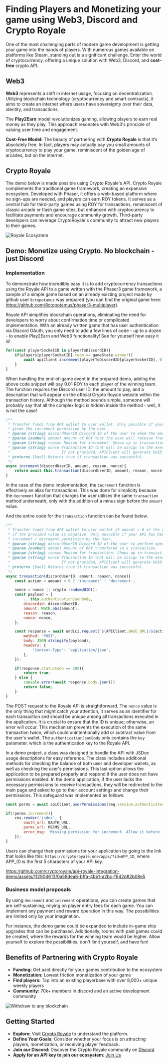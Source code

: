 # Finding Players and Monetizing your game using Web3, Discord and Crypto Royale
One of the most challenging parts of modern game development is getting your game into the hands of players. With numerous games available on platforms like Steam, standing out is a significant challenge. Enter the world of cryptocurrency, offering a unique solution with Web3, Discord, and **cost-free** crypto API.

## Web3
**Web3** represents a shift in internet usage, focusing on decentralization. Utilizing blockchain technology (cryptocurrency and smart contracts), it aims to create an internet where users have sovereignty over their data, identity, and transactions.

The **Play2Earn** model revolutionizes gaming, allowing players to earn real money as they play. This approach resonates with Web3's principle of valuing user time and engagement. 

**Cost-Free Model:** The beauty of partnering with **Crypto Royale** is that it’s absolutely free. In fact, players may actually pay you small amounts of cryptocurrency to play your game, reminiscent of the golden age of arcades, but on the internet.

## Crypto Royale

The demo below is made possible using Crypto Royale's API. Crypto Royale complements the traditional game framework, creating an expansive ecosystem. Developed with Phaser, it offers a web-based platform where no sign-ups are needed, and players can earn ROY tokens. It serves as a central hub for third-party games using ROY for transactions, reminiscent of classic arcade or flash game sites, but enhanced with cryptocurrency to facilitate payments and encourage community growth. Third-party developers can leverage CryptoRoyale's community to attract new players to their games.

![Royale Ecosystem](https://images-ext-1.discordapp.net/external/QhmzCU92bd0URRLWudhIFFzsTR37CQRCpfdd_DNWbmI/https/i.imgur.com/jmmZykj.png?format=webp&quality=lossless&width=902&height=626)

## Demo: Monetize using Crypto. No blockchain - just Discord

### Implementation

To demonstrate how incredibly easy it is to add cryptocurrency transactions using the Royale API to a game written with the Phaser3 game framework, a sample of a simple game based on an already existing project made by github user `8ctopotamus` was prepared (you can find the original game here: https://github.com/8ctopotamus/phaser3-multiplayer).

Royale API simplifies blockchain operations, eliminating the need for developers to worry about confirmation time or complicated implementation. With an already written game that has user authentication via Discord OAuth, you only need to add a few lines of code - up to a dozen - to enable Play2Earn and Web3 functionality! See for yourself how easy it is!

```JavaScript
for(const playerSocketID in playerToDiscordID){
    if(players[playerSocketID].team == gameState.winner){
        await apiClient.increment(playerToDiscordID[playerSocketID], 0.01, 'Demo App Win');
    }
}
```

When handling the end-of-game event in the prepared demo, adding the above code snippet will pay 0.01 ROY to each player of the winning team. The function requires the Discord user ID, the amount to pay, and a description that will appear on the official Crypto Royale website within the transaction history. Although the method sounds simple, someone will probably say that all the complex logic is hidden inside the method - well, it is not the case!

```JavaScript
/**
 * Transfer funds from API wallet to user wallet. Only possible if your API has been
 * given the increment permission by the user.
 * @param {string} discordUserID Discord ID of the user to whom the amount will be sent.
 * @param {number} amount Amount of ROY that the user will receive from API wallet balance.
 * @param {string} reason Reason for increment. Shows up in transactions prefixed by your app's initials.
 * @param {string} nonce Transaction ID that will be assign to the executed transaction, required unique value by API.
 *                       If not provided, APIClient will generate UUID.
 * @returns {bool} Returns true if transaction was successful.
 */
async increment(discordUserID, amount, reason, nonce){
    return await this.transaction(discordUserID, amount, reason, nonce);
}
```

In the case of the demo implementation, the `increment` function is effectively an alias for transactions. This was done for simplicity because the `decrement` function that charges the user utilises the same `transaction` method underneath, only with the addition of a minus sign before the `amount` value.

And the entire code for the `transaction` function can be found below.

```JavaScript
/**
 * Transfer funds from API wallet to user wallet if amount > 0 or the other way around
 * if the provided value is negative. Only possible if your API has been given the 
 * increment / decrement permission by the user.
 * @param {string} discordUserID Discord ID of the user to perform operation on.
 * @param {number} amount Amount of ROY transfered in a transaction.
 * @param {string} reason Reason for transaction. Shows up in transactions prefixed by your app's initials.
 * @param {string} nonce Transaction ID that will be assign to the executed transaction, required unique value by API.
 *                       If not provided, APIClient will generate UUID.
 * @returns {bool} Returns true if transaction was successful.
 */
async transaction(discordUserID, amount, reason, nonce){
    const action = amount > 0 ? 'increment' : 'decrement';

    nonce = nonce || crypto.randomUUID();
    const payload = {
        ...this.authenticationJsonBody,
        discordid: discordUserID,
        amount: Math.abs(amount),
        reason: reason,
        nonce: nonce,
    };

    const response = await undici.request(`${APIClient.BASE_URL}/${action}`, {
        method: 'POST',
        body: JSON.stringify(payload),
        headers: {
            'Content-Type': 'application/json',
        },
    });

    if(response.statusCode == 200){
        return true;
    } else {
        console.error(await response.body.json())
        return false;
    }
}
```

The POST request to the Royale API is straightforward. The `nonce` value is the only thing that might catch your attention, it serves as an identifier for each transaction and should be unique among all transactions executed in the application. It is crucial to ensure that the ID is unique; otherwise, an error will occur. This mechanism prevents the execution of the same transaction twice, which could unintentionally add or subtract value from the user's wallet. The `authenticationJsonBody` only contains the `key` parameter, which is the authentication key to the Royale API.

In a demo project, a class was designed to handle the API with JSDoc usage descriptions for easy reference. The class includes additional methods for checking the balance of both user and developer wallets, as well as checking the user's permissions. This last option allows the application to be prepared properly and respond if the user does not have permissions enabled. In the demo application, if the user lacks the necessary permissions to receive transactions, they will be redirected to the main page and asked to go to their account settings and change their permissions. This safeguard was implemented as follows:

```JavaScript
const perms = await apiClient.userPermissions(req.session.authenticated.discordUser.id);

if(!perms.increment){
    res.render('index', {
        oauth_url: OAUTH_URL,
        perms_url: PERMS_URL,
        error_msg: 'Missing permission for increment. Allow it before joining a game.',
    });
}
```

Users can change their permissions for your application by going to the link that looks like this: `https://cryptoroyale.one/apps/?id=APP_ID`, where APP_ID is the first 5 characters of your API key.

https://github.com/cryptoroyale/api-royale-integration-demo/assets/112904613/0a58dea6-bffa-4bb1-a2bc-f642d82b08e5

### Business model proposals

By using `decrement` and `increment` operations, you can create games that are self-sustaining, relying on player entry fees for each game. You can implement any payment and reward operation in this way. The possibilities are limited only by your imagination.

For instance, the demo game could be expanded to include in-game ship upgrades that can be purchased. Additionally, rooms with paid games could be created, where the rewards for the winning team would be higher. Allow yourself to explore the possibilities, don't limit yourself, and have fun!


## Benefits of Partnering with Crypto Royale
*  **Funding:** Get paid directly for your games contribution to the ecosystem
*  **Monetization:** Lowest friction monetization of your game
*  **Find players:** Tap into an existing playerbase with over 8,000+ unique weekly players
*  **Community:** 70k+ members in discord and an active development community

![Withdraw to any blockchain](https://github.com/cryptoroyale/api-royale-integration-demo/assets/112904613/835cb8fb-324e-4dbd-9446-b0d9e73d60fc)

## Getting Started
*  **Explore:** Visit [Crypto Royale](https://cryptoroyale.one) to understand the platform.
*  **Define Your Goals:** Consider whether your focus is on attracting players, monetization, or receiving player feedback.
*  **Join our Discord:** Discover the Crypto Royale community on [Discord](https://discord.gg/cryptoroyale)
*  **Apply for an API key to join our ecosystem**: [Join Us](https://forms.gle/Fq35oT1iNhK1qzz18)
